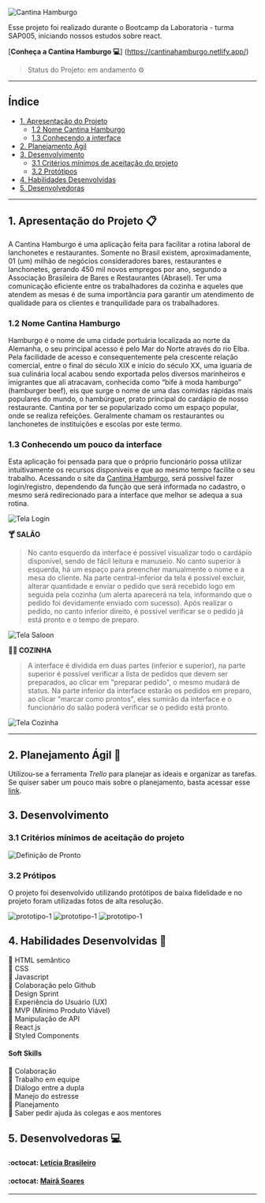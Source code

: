 ![Cantina Hamburgo](src/images/LogoReadme.jpeg)

Esse projeto foi realizado durante o Bootcamp da Laboratoria - turma SAP005, iniciando nossos estudos sobre react.

[**Conheça a Cantina Hamburgo :computer:**] (https://cantinahamburgo.netlify.app/)
> Status do Projeto: em andamento :gear:

---

## Índice

- [1. Apresentação do Projeto](#1-apresentação-do-projeto)
  - [1.2 Nome Cantina Hamburgo](#1.1-nome-cantina-hamburgo)
  - [1.3 Conhecendo a interface](#1.1-conhecendo-a-interface)
- [2. Planejamento Ágil](#2-planejamento-agil)
- [3. Desenvolvimento](#4-desenvolvimento)
  - [3.1 Critérios mínimos de aceitação do projeto](#3.1-problema-a-ser-resolvido) 
  - [3.2 Protótipos](#3.4-protótipos)
- [4. Habilidades Desenvolvidas](#4-habilidades-desenvolvidas)  
- [5. Desenvolvedoras](#5-desenvolvedoras)

---

## 1. Apresentação do Projeto :clipboard:

A Cantina Hamburgo é uma aplicação feita para facilitar a rotina laboral de lanchonetes e restaurantes. Somente no Brasil existem, aproximadamente, 01 (um) milhão de negócios consideradores bares, restaurantes e lanchonetes, gerando 450 mil novos empregos por ano, segundo a Associação Brasileira de Bares e Restaurantes (Abrasel).
Ter uma comunicação eficiente entre os trabalhadores da cozinha e aqueles que atendem as mesas é de suma importância para garantir um atendimento de qualidade para os clientes e tranquilidade para os trabalhadores.

### 1.2 Nome Cantina Hamburgo

Hamburgo é o nome de uma cidade portuária localizada ao norte da Alemanha, o seu principal acesso é pelo Mar do Norte através do rio Elba. Pela facilidade de acesso e consequentemente pela crescente relação comercial, entre o final do século XIX e início do século XX, uma iguaria de sua culinária local acabou sendo exportada pelos diversos marinheiros e imigrantes que alí atracavam, conhecida como “bife à moda hamburgo” (hamburger beef), eis que surge o nome de uma das comidas rápidas mais populares do mundo, o hambúrguer, prato principal do cardápio de nosso restaurante.
Cantina por ter se popularizado como um espaço popular, onde se realiza refeições. Geralmente chamam os restaurantes ou lanchonetes de instituições e escolas por este termo.

### 1.3 Conhecendo um pouco da interface

Esta aplicação foi pensada para que o próprio funcionário possa utilizar intuitivamente os recursos disponíveis e que ao mesmo tempo facilite o seu trabalho. Acessando o site da [Cantina Hamburgo](https://cantinahamburgo.netlify.app/), será possível fazer login/registro, dependendo da função que será informada no cadastro, o mesmo será redirecionado para a interface que melhor se adequa a sua rotina. 


![Tela Login](src/images/tela1.jpeg)


**:cocktail: SALÃO**
>No canto esquerdo da interface é possível visualizar todo o cardápio disponível, sendo de fácil leitura e manuseio. No canto superior à esquerda, há um espaço para preencher manualmente o nome e a mesa do cliente. Na parte central-inferior da tela é possivel excluir, alterar quantidade e enviar o pedido que será recebido logo em seguida pela cozinha (um alerta aparecerá na tela, informando que o pedido foi devidamente enviado com sucesso). 
>Após realizar o pedido, no canto inferior direito, é possivel verificar se o pedido já está pronto e o tempo de preparo.


![Tela Saloon](src/images/tela02.jpeg)



**:woman_cook: COZINHA** 
>A interface é dividida em duas partes (inferior e superior), na parte superior é possível verificar a lista de pedidos que devem ser preparados, ao clicar em "preparar pedido", o mesmo mudará de status.
>Na parte inferior da interface estarão os pedidos em preparo, ao clicar "marcar como prontos", eles sumirão da interface e o funcionário do salão poderá verificar se o pedido está pronto.


![Tela Cozinha](src/images/tela3.jpeg)


---

## 2. Planejamento Ágil :memo:

Utilizou-se a ferramenta _Trello_ para planejar as ideais e organizar as tarefas.
Se quiser saber um pouco mais sobre o planejamento, basta acessar esse [link](https://trello.com/b/Z4uI22ac/cantina-hamburgo).

## 3. Desenvolvimento

### 3.1 Critérios mínimos de aceitação do projeto

![Definição de Pronto](src/images/readmepronto.png)

### 3.2 Prótipos

O projeto foi desenvolvido utilizando protótipos de baixa fidelidade e no projeto foram utilizadas fotos de alta resolução.

![prototipo-1](src/images/login.jpeg)
![prototipo-1](src/images/saloon.jpeg)
![prototipo-1](src/images/chefe.jpeg)


## 4. Habilidades Desenvolvidas :dart:

:pushpin: HTML semântico<br>
:pushpin: CSS <br>
:pushpin: Javascript <br>
:pushpin: Colaboração pelo Github<br>
:pushpin: Design Sprint<br>
:pushpin: Experiência do Usuário (UX)<br>
:pushpin: MVP (Mínimo Produto Viável)<br>
:pushpin: Manipulação de API<br>
:pushpin: React.js<br>
:pushpin: Styled Components


#### Soft Skills

:pushpin: Colaboração<br>
:pushpin: Trabalho em equipe<br>
:pushpin: Diálogo entre a dupla<br>
:pushpin: Manejo do estresse<br>
:pushpin: Planejamento<br>
:pushpin: Saber pedir ajuda às colegas e aos mentores

## 5. Desenvolvedoras :computer:

#### :octocat: [**Letícia Brasileiro**](https://github.com/letbrasil) 

#### :octocat: [**Mairã Soares**](https://github.com/MairaSoares) 

---
